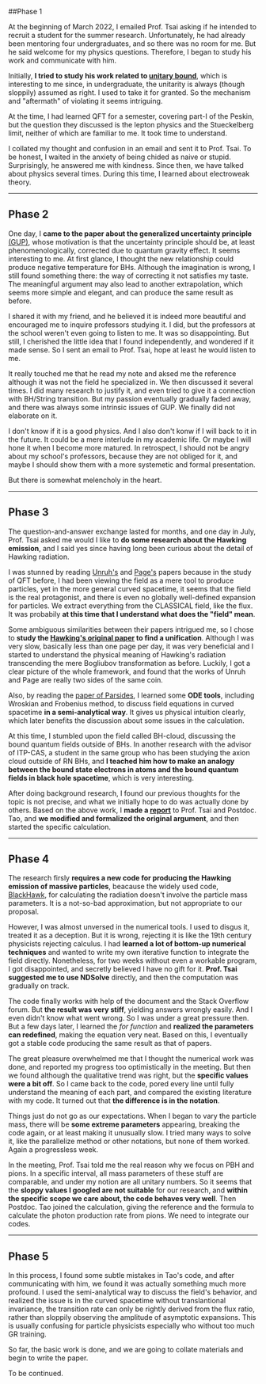 ##Phase 1

At the beginning of March 2022, I emailed Prof. Tsai asking if he intended to recruit a student for the summer research. Unfortunately, he had already been mentoring four undergraduates, and so there was no room for me. But he said welcome for my physics questions. Therefore, I began to study his work and communicate with him.   

Initially, **I tried to study his work related to [unitary bound](https://arxiv.org/abs/2103.13396)**, which is interesting to me since, in undergraduate, the unitarity is always (though sloppily) assumed as right. I used to take it for granted. So the mechanism and "aftermath" of violating it seems intriguing.  

At the time, I had learned QFT for a semester, covering part-I of the Peskin, but the question they discussed is the lepton physics and the Stueckelberg limit, neither of which are familiar to me. It took time to understand. 

I collated my thought and confusion in an email and sent it to Prof. Tsai. To be honest, I waited in the anxiety of being chided as naive or stupid. Surprisingly, he answered me with kindness. Since then, we have talked about physics several times. During this time, I learned about electroweak theory.  

---
## Phase 2
One day, I **came to the paper about the generalized uncertainty principle** [(GUP)](https://arxiv.org/abs/gr-qc/9904026), whose motivation is that the uncertainty principle should be, at least phenomenologically, corrected due to quantum gravity effect. It seems interesting to me. At first glance, I thought the new relationship could produce negative temperature for BHs. Although the imagination is wrong, I still found something there: the way of correcting it not satisfies my taste. The meaningful argument may also lead to another extrapolation, which seems more simple and elegant, and can produce the same result as before. 

I shared it with my friend, and he believed it is indeed more beautiful and encouraged me to inquire professors studying it. I did, but the professors at the school weren't even going to listen to me. It was so disappointing. But still, I cherished the little idea that I found independently, and wondered if it made sense. So I sent an email to Prof. Tsai, hope at least he would listen to me. 

It really touched me that he read my note and aksed me the reference although it was not the field he specialized in. We then discussed it several times. I did many research to justify it, and even tried to give it a connection with BH/String transition. But my passion eventually gradually faded away, and there was always some intrinsic issues of GUP. We finally did not elaborate on it.

I don't know if it is a good physics. And I also don't konw if I will back to it in the future. It could be a mere interlude in my academic life. Or maybe I will hone it when I become more matured. In retrospect, I should not be angry about my school's professors, because they are not obliged for it, and maybe I should show them with a more systemetic and formal presentation. 

But there is somewhat melencholy in the heart. 

---
## Phase 3
The question-and-answer exchange lasted for months, and one day in July, Prof. Tsai asked me would I like to **do some research about the Hawking emission**, and I said yes since having long been curious about the detail of Hawking radiation. 

I was stunned by reading [Unruh's](https://journals.aps.org/prd/abstract/10.1103/PhysRevD.14.3251) and [Page's](https://journals.aps.org/prd/abstract/10.1103/PhysRevD.16.2402)  papers because in the study of QFT before, I had been viewing the field as a mere tool to produce particles, yet in the more general curved spacetime, it seems that the field is the real protagonist, and there is even no globally well-defined expansion for particles. We extract everything from the CLASSICAL field, like the flux. It was probabily **at this time that I understand what does the "field" mean**. 

Some ambiguous similarities between their papers intrigued me, so I chose to **study the [Hawking's original paper](https://link.springer.com/article/10.1007/BF02345020) to find a unification**. Although I was very slow, basically less than one page per day, it was very beneficial and I started to understand the physical meaning of Hawking's radiation transcending the mere Bogliubov transformation as before. Luckily, I got a clear picture of the whole framework, and found that the works of Unruh and Page are really two sides of the same coin. 

Also, by reading the [paper of Parsides](https://aip.scitation.org/doi/abs/10.1063/1.1666431?journalCode=jmp), I learned some **ODE tools**, including Wroskian and Frobenius method, to discuss field equations in curved spacetime **in a semi-analytical way**. It gives us physical intuition clearly, which later benefits the discussion about some issues in the calculation. 

At this time, I stumbled upon the field called BH-cloud, discussing the bound quantum fields outside of BHs. In another research with the advisor of ITP-CAS, a student in the same group who has been studying the axion cloud outside of RN BHs, and **I teached him how to make an analogy between the bound state electrons in atoms and the bound quantum fields in black hole spacetime**, which is very interesting. 

After doing background research, I found our previous thoughts for the topic is not precise, and what we initially hope to do was actually done by others. Based on the above work, I **made a [report](../files/hawkingppt.pdf)** to Prof. Tsai and Postdoc. Tao, and **we modified and formalized the original argument**, and then started the specific calculation. 

---

## Phase 4
The research firsly **requires a new code for producing the Hawking emission of massive particles**, beacause the widely used code, [BlackHawk](https://blackhawk.hepforge.org/), for calculating the radiation doesn't involve the particle mass parameters. It is a not-so-bad approximation, but not appropriate to our proposal. 

However, I was almost unversed in the numerical tools. I used to disgus it, treated it as a deception. But it is wrong, rejecting it is like the 19th century physicists rejecting calculus. I had **learned a lot of bottom-up numerical techniques** and wanted to write my own iterative function to integrate the field directly. Nonetheless, for two weeks without even a workable program, I got disappointed, and secretly believed I have no gift for it. **Prof. Tsai suggested me to use NDSolve** directly, and then the computation was gradually on track.

The code finally works with help of the document and the Stack Overflow forum. But **the result was very stiff**, yielding answers wrongly easily. And I even didn't know what went wrong. So I was under a great pressure then. But a few days later, I learned the *for function* and **realized the parameters can redefined**, making the equation very neat. Based on this, I eventually got a stable code producing the same result as that of papers. 

The great pleasure overwhelmed me that I thought the numerical work was done, and reported my progress too optimistically in the meeting. But then we found although the qualitative trend was right, but the **specific values were a bit off**. So I came back to the code, pored every line until fully understand the meaning of each part, and compared the existing literature with my code. It turned out that **the difference is in the notation**. 

Things just do not go as our expectations. When I began to vary the particle mass, there will be **some extreme parameters** appearing, breaking the code again, or at least making it unusually slow. I tried many ways to solve it, like the parallelize method or other notations, but none of them worked. Again a progressless week. 

In the meeting, Prof. Tsai told me the real reason why we focus on PBH and pions. In a specific interval, all mass parameters of these stuff are comparable, and under my notion are all unitary numbers. So it seems that the **sloppy values I googled are not suitable** for our research, and **within the specific scope we care about, the code behaves very well**. Then Postdoc. Tao joined the calculation, giving the reference and the formula to calculate the photon production rate from pions. We need to integrate our codes. 

---
## Phase 5
In this process, I found some subtle mistakes in Tao's code, and after communicating with him, we found it was actually something much more profound. I used the semi-analytical way to discuss the field's behavior, and realized the issue is in the curved spacetime without translantional invariance, the transition rate can only be rightly derived from the flux ratio, rather than sloppily observing the amplitude of asymptotic expansions. This is usually confusing for particle physicists especially who without too much GR training. 

So far, the basic work is done, and we are going to collate materials and begin to write the paper. 

To be continued. 